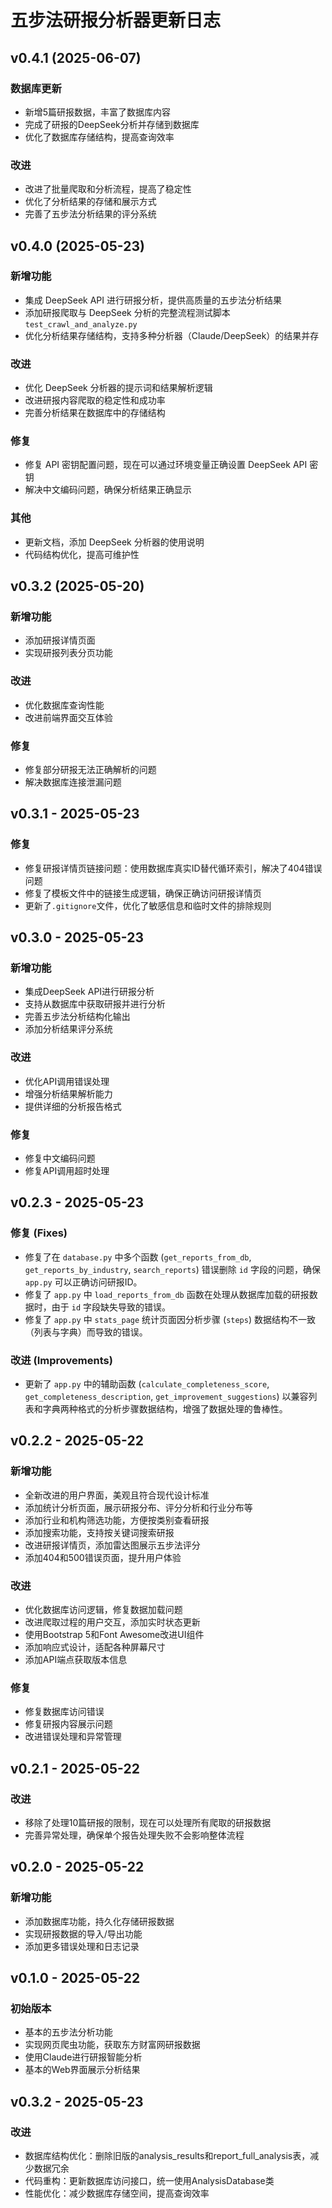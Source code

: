 # 五步法研报分析器更新日志

## v0.4.1 (2025-06-07)

### 数据库更新
- 新增5篇研报数据，丰富了数据库内容
- 完成了研报的DeepSeek分析并存储到数据库
- 优化了数据库存储结构，提高查询效率

### 改进
- 改进了批量爬取和分析流程，提高了稳定性
- 优化了分析结果的存储和展示方式
- 完善了五步法分析结果的评分系统

## v0.4.0 (2025-05-23)

### 新增功能
- 集成 DeepSeek API 进行研报分析，提供高质量的五步法分析结果
- 添加研报爬取与 DeepSeek 分析的完整流程测试脚本 `test_crawl_and_analyze.py`
- 优化分析结果存储结构，支持多种分析器（Claude/DeepSeek）的结果并存

### 改进
- 优化 DeepSeek 分析器的提示词和结果解析逻辑
- 改进研报内容爬取的稳定性和成功率
- 完善分析结果在数据库中的存储结构

### 修复
- 修复 API 密钥配置问题，现在可以通过环境变量正确设置 DeepSeek API 密钥
- 解决中文编码问题，确保分析结果正确显示

### 其他
- 更新文档，添加 DeepSeek 分析器的使用说明
- 代码结构优化，提高可维护性

## v0.3.2 (2025-05-20)

### 新增功能
- 添加研报详情页面
- 实现研报列表分页功能

### 改进
- 优化数据库查询性能
- 改进前端界面交互体验

### 修复
- 修复部分研报无法正确解析的问题
- 解决数据库连接泄漏问题

## v0.3.1 - 2025-05-23

### 修复

- 修复研报详情页链接问题：使用数据库真实ID替代循环索引，解决了404错误问题
- 修复了模板文件中的链接生成逻辑，确保正确访问研报详情页
- 更新了`.gitignore`文件，优化了敏感信息和临时文件的排除规则

## v0.3.0 - 2025-05-23

### 新增功能

- 集成DeepSeek API进行研报分析
- 支持从数据库中获取研报并进行分析
- 完善五步法分析结构化输出
- 添加分析结果评分系统

### 改进

- 优化API调用错误处理
- 增强分析结果解析能力
- 提供详细的分析报告格式

### 修复

- 修复中文编码问题
- 修复API调用超时处理

## v0.2.3 - 2025-05-23

### 修复 (Fixes)

- 修复了在 `database.py` 中多个函数 (`get_reports_from_db`, `get_reports_by_industry`, `search_reports`) 错误删除 `id` 字段的问题，确保 `app.py` 可以正确访问研报ID。
- 修复了 `app.py` 中 `load_reports_from_db` 函数在处理从数据库加载的研报数据时，由于 `id` 字段缺失导致的错误。
- 修复了 `app.py` 中 `stats_page` 统计页面因分析步骤 (`steps`) 数据结构不一致（列表与字典）而导致的错误。

### 改进 (Improvements)

- 更新了 `app.py` 中的辅助函数 (`calculate_completeness_score`, `get_completeness_description`, `get_improvement_suggestions`) 以兼容列表和字典两种格式的分析步骤数据结构，增强了数据处理的鲁棒性。

## v0.2.2 - 2025-05-22

### 新增功能

- 全新改进的用户界面，美观且符合现代设计标准
- 添加统计分析页面，展示研报分布、评分分析和行业分布等
- 添加行业和机构筛选功能，方便按类别查看研报
- 添加搜索功能，支持按关键词搜索研报
- 改进研报详情页，添加雷达图展示五步法评分
- 添加404和500错误页面，提升用户体验

### 改进

- 优化数据库访问逻辑，修复数据加载问题
- 改进爬取过程的用户交互，添加实时状态更新
- 使用Bootstrap 5和Font Awesome改进UI组件
- 添加响应式设计，适配各种屏幕尺寸
- 添加API端点获取版本信息

### 修复

- 修复数据库访问错误
- 修复研报内容展示问题
- 改进错误处理和异常管理

## v0.2.1 - 2025-05-22

### 改进

- 移除了处理10篇研报的限制，现在可以处理所有爬取的研报数据
- 完善异常处理，确保单个报告处理失败不会影响整体流程

## v0.2.0 - 2025-05-22

### 新增功能

- 添加数据库功能，持久化存储研报数据
- 实现研报数据的导入/导出功能
- 添加更多错误处理和日志记录

## v0.1.0 - 2025-05-22

### 初始版本

- 基本的五步法分析功能
- 实现网页爬虫功能，获取东方财富网研报数据
- 使用Claude进行研报智能分析
- 基本的Web界面展示分析结果

## v0.3.2 - 2025-05-23

### 改进
- 数据库结构优化：删除旧版的analysis_results和report_full_analysis表，减少数据冗余
- 代码重构：更新数据库访问接口，统一使用AnalysisDatabase类
- 性能优化：减少数据库存储空间，提高查询效率

